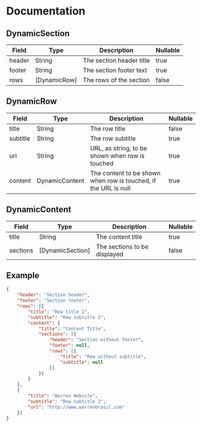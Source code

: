 # Documentation

## DynamicSection

| Field | Type | Description | Nullable |
|---|---|---|---|
| header | String | The section header title | true |
| footer | String | The section footer text | true |
| rows | [DynamicRow] | The rows of the section | false |

## DynamicRow

| Field | Type | Description | Nullable |
|---|---|---|---|
| title | String | The row title | false |
| subtitle | String | The row subtitle | true |
| url | String | URL, as string, to be shown when row is touched | true |
| content | DynamicContent | The content to be shown when row is touched, if the URL is null | true |

## DynamicContent

| Field | Type | Description | Nullable |
|---|---|---|---|
| title | String | The content title | true |
| sections | [DynamicSection] | The sections to be displayed | false |

## Example

```json
{
    "header": "Section header",
    "footer": "Section footer",
    "rows": [{
        "title": "Row title 1",
        "subtitle": "Row subtitle 1",
        "content": {
            "title": "Content Title",
            "sections": [{
                "header": "Section without footer",
                "footer": null,
                "rows": [{
                    "title": "Row without subtitle",
                    "subtitle": null
                }]
            }]
        }
    },
    {
        "title": "Warren Website",
        "subtitle": "Row subtitle 2",
        "url": "http://www.warrenbrasil.com"
    }]
}

```